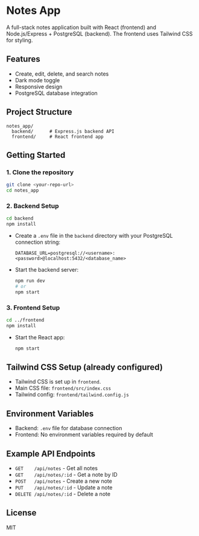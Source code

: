 # Notes App

A full-stack notes application built with React (frontend) and Node.js/Express + PostgreSQL (backend). The frontend uses Tailwind CSS for styling.

## Features
- Create, edit, delete, and search notes
- Dark mode toggle
- Responsive design
- PostgreSQL database integration

## Project Structure
```
notes_app/
  backend/      # Express.js backend API
  frontend/     # React frontend app
```

## Getting Started

### 1. Clone the repository
```bash
git clone <your-repo-url>
cd notes_app
```

### 2. Backend Setup
```bash
cd backend
npm install
```

- Create a `.env` file in the `backend` directory with your PostgreSQL connection string:
  ```env
  DATABASE_URL=postgresql://<username>:<password>@localhost:5432/<database_name>
  ```
- Start the backend server:
  ```bash
  npm run dev
  # or
  npm start
  ```

### 3. Frontend Setup
```bash
cd ../frontend
npm install
```
- Start the React app:
  ```bash
  npm start
  ```

## Tailwind CSS Setup (already configured)
- Tailwind CSS is set up in `frontend`.
- Main CSS file: `frontend/src/index.css`
- Tailwind config: `frontend/tailwind.config.js`

## Environment Variables
- Backend: `.env` file for database connection
- Frontend: No environment variables required by default

## Example API Endpoints
- `GET    /api/notes`         - Get all notes
- `GET    /api/notes/:id`     - Get a note by ID
- `POST   /api/notes`         - Create a new note
- `PUT    /api/notes/:id`     - Update a note
- `DELETE /api/notes/:id`     - Delete a note

## License
MIT 